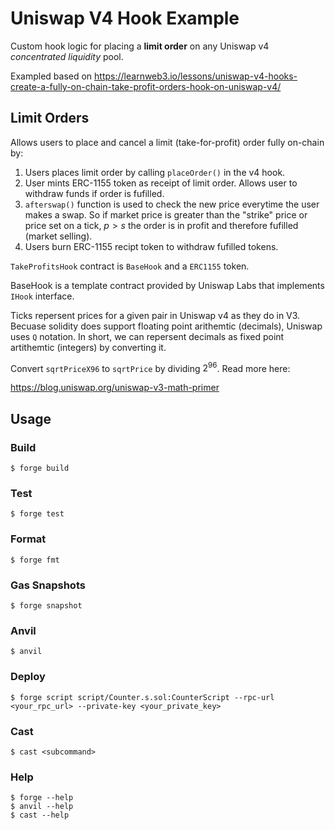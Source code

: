 # Uniswap V4 Hook Example

Custom hook logic for placing a **limit order** on any Uniswap v4 *concentrated liquidity* pool.

Exampled based on https://learnweb3.io/lessons/uniswap-v4-hooks-create-a-fully-on-chain-take-profit-orders-hook-on-uniswap-v4/

## Limit Orders

Allows users to place and cancel a limit (take-for-profit) order fully on-chain by:

1. Users places limit order by calling `placeOrder()` in the v4 hook.
2. User mints ERC-1155 token as receipt of limit order. Allows user to withdraw funds if order is fufilled. 
3. `afterswap()` function is used to check the new price everytime the user makes a swap. So if market price is greater than the "strike" price or price set on a tick, $p > s$ the order is in profit and therefore fufilled (market selling).
4. Users burn ERC-1155 recipt token to withdraw fufilled tokens. 

`TakeProfitsHook` contract is `BaseHook` and a `ERC1155` token.

BaseHook is a template contract provided by Uniswap Labs that implements `IHook` interface. 

Ticks repersent prices for a given pair in Uniswap v4 as they do in V3. Becuase solidity does support floating point arithemtic (decimals), Uniswap uses `Q` notation. In short, we can repersent decimals as fixed point artithemtic (integers) by converting it. 

Convert `sqrtPriceX96` to `sqrtPrice` by dividing $2^{96}$. Read more here:

https://blog.uniswap.org/uniswap-v3-math-primer

## Usage

### Build

```shell
$ forge build
```

### Test

```shell
$ forge test
```

### Format

```shell
$ forge fmt
```

### Gas Snapshots

```shell
$ forge snapshot
```

### Anvil

```shell
$ anvil
```

### Deploy

```shell
$ forge script script/Counter.s.sol:CounterScript --rpc-url <your_rpc_url> --private-key <your_private_key>
```

### Cast

```shell
$ cast <subcommand>
```

### Help

```shell
$ forge --help
$ anvil --help
$ cast --help
```
